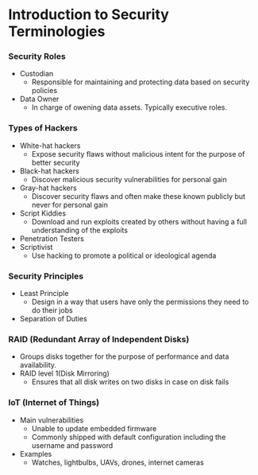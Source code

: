 # Introduction to Security Terminologies
### Security Roles
* Custodian
  * Responsible for maintaining and protecting data based on security policies
* Data Owner
  * In charge of owening data assets. Typically executive roles.

### Types of Hackers
* White-hat hackers
  * Expose security flaws without malicious intent for the purpose of better security
* Black-hat hackers
  * Discover malicious security vulnerabilities for personal gain
* Gray-hat hackers
  * Discover security flaws and often make these known publicly but never for personal gain
* Script Kiddies
  * Download and run exploits created by others without having a full understanding of the exploits
* Penetration Testers
* Scriptivist
  * Use hacking to promote a political or ideological agenda
  
### Security Principles
* Least Principle
  * Design in a way that users have only the permissions they need to do their jobs
* Separation of Duties
  
### RAID (Redundant Array of Independent Disks)
* Groups disks together for the purpose of performance and data availability.
* RAID level 1(Disk Mirroring)
  * Ensures that all disk writes on two disks in case on disk fails
  
### IoT (Internet of Things)
* Main vulnerabilities
  * Unable to update embedded firmware
  * Commonly shipped with default configuration including the username and password
* Examples
  * Watches, lightbulbs, UAVs, drones, internet cameras
